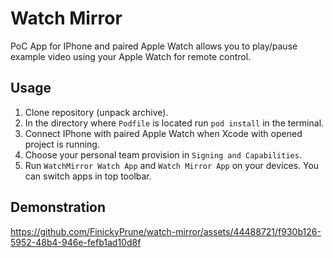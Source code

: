 # Watch Mirror
PoC App for IPhone and paired Apple Watch allows you to play/pause example video using your Apple Watch for remote control.

## Usage

1. Clone repository (unpack archive).
2. In the directory where `Podfile` is located run `pod install` in the terminal.
3. Connect IPhone with paired Apple Watch when Xcode with opened project is running.
4. Choose your personal team provision in `Signing and Capabilities`.
5. Run `WatchMirror Watch App` and `Watch Mirror App` on your devices. You can switch apps in top toolbar. 

## Demonstration

https://github.com/FinickyPrune/watch-mirror/assets/44488721/f930b126-5952-48b4-946e-fefb1ad10d8f




